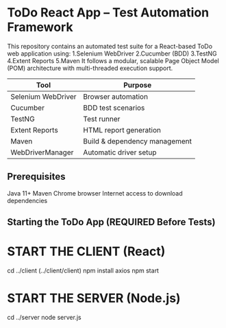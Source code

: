 # ToDo React App – Test Automation Framework
This repository contains an automated test suite for a React-based ToDo web application using:
  1.Selenium WebDriver
  2.Cucumber (BDD)
  3.TestNG
  4.Extent Reports
  5.Maven
It follows a modular, scalable Page Object Model (POM) architecture with multi-threaded execution support.

| Tool               | Purpose                       |
| ------------------ | ----------------------------- |
| Selenium WebDriver | Browser automation            |
| Cucumber           | BDD test scenarios            |
| TestNG             | Test runner                   |
| Extent Reports     | HTML report generation        |
| Maven              | Build & dependency management |
| WebDriverManager   | Automatic driver setup        |

## Prerequisites

Java 11+
Maven
Chrome browser
Internet access to download dependencies

## Starting the ToDo App (REQUIRED Before Tests)

# START THE CLIENT (React)
cd ../client (../client/client)
npm install axios
npm start


# START THE SERVER (Node.js)
cd ../server
node server.js
